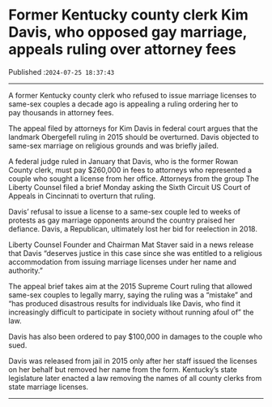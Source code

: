 # Former Kentucky county clerk Kim Davis, who opposed gay marriage, appeals ruling over attorney fees

Published :`2024-07-25 18:37:43`

---

A former Kentucky county clerk who refused to issue marriage licenses to same-sex couples a decade ago is appealing a ruling ordering her to pay thousands in attorney fees.

The appeal filed by attorneys for Kim Davis in federal court argues that the landmark Obergefell ruling in 2015 should be overturned. Davis objected to same-sex marriage on religious grounds and was briefly jailed.

A federal judge ruled in January that Davis, who is the former Rowan County clerk, must pay $260,000 in fees to attorneys who represented a couple who sought a license from her office. Attorneys from the group The Liberty Counsel filed a brief Monday asking the Sixth Circuit US Court of Appeals in Cincinnati to overturn that ruling.

Davis’ refusal to issue a license to a same-sex couple led to weeks of protests as gay marriage opponents around the country praised her defiance. Davis, a Republican, ultimately lost her bid for reelection in 2018.

Liberty Counsel Founder and Chairman Mat Staver said in a news release that Davis “deserves justice in this case since she was entitled to a religious accommodation from issuing marriage licenses under her name and authority.”

The appeal brief takes aim at the 2015 Supreme Court ruling that allowed same-sex couples to legally marry, saying the ruling was a “mistake” and “has produced disastrous results for individuals like Davis, who find it increasingly difficult to participate in society without running afoul of” the law.

Davis has also been ordered to pay $100,000 in damages to the couple who sued.

Davis was released from jail in 2015 only after her staff issued the licenses on her behalf but removed her name from the form. Kentucky’s state legislature later enacted a law removing the names of all county clerks from state marriage licenses.

---

